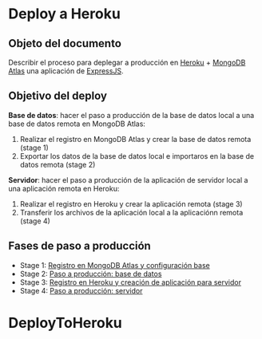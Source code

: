 # Deploy a Heroku

## Objeto del documento

Describir el proceso para deplegar a producción en [Heroku](https://www.heroku.com/) + [MongoDB Atlas](https://www.mongodb.com/cloud/atlas) una aplicación de [ExpressJS](https://expressjs.com/).

## Objetivo del deploy

**Base de datos**: hacer el paso a producción de la base de datos local a una base de datos remota en MongoDB Atlas:
  1. Realizar el registro en MongoDB Atlas y crear la base de datos remota (stage 1)
  2. Exportar los datos de la base de datos local e importaros en la base de datos remota (stage 2)
  
**Servidor**: hacer el paso a producción de la aplicación de servidor local a una aplicación remota en Heroku:
  1. Realizar el registro en Heroku y crear la aplicación remota (stage 3)
  2. Transferir los archivos de la aplicación local a la aplicaciónn remota (stage 4)


## Fases de paso a producción

- Stage 1: [Registro en MongoDB Atlas y configuración base](https://github.com/german-alvarez-dev/deploy-express-app/blob/main/stage1.md)
- Stage 2: [Paso a producción: base de datos](https://github.com/german-alvarez-dev/deploy-express-app/blob/main/stage2.md)
- Stage 3: [Registro en Heroku y creación de aplicación para servidor](https://github.com/german-alvarez-dev/deploy-express-app/blob/main/stage3.md)
- Stage 4: [Paso a producción: servidor](https://github.com/german-alvarez-dev/deploy-express-app/blob/main/stage4.md)
# DeployToHeroku
